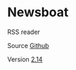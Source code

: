 # Newsboat

RSS reader

Source [Github](https://github.com/newsboat/newsboat)

Version [2.14](https://github.com/newsboat/newsboat/releases/tag/r2.14)
